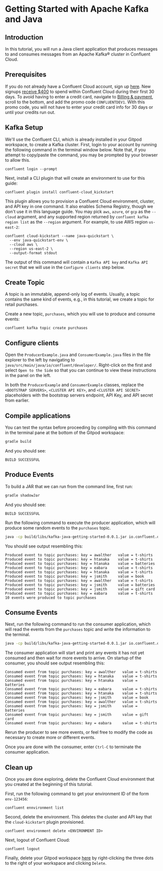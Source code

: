 # Getting Started with Apache Kafka and Java

## Introduction

In this tutorial, you will run a Java client application that produces messages to and consumes messages from an Apache Kafka® cluster in Confluent Cloud.

## Prerequisites

If you do not already have a Confluent Cloud account, sign up [here](https://www.confluent.io/confluent-cloud/tryfree/). New signups [receive $400](https://www.confluent.io/confluent-cloud-faqs/#how-can-i-get-up-to-dollar400-in-free-confluent-cloud-usage)
to spend within Confluent Cloud during their first 30 days. To avoid having to enter a credit card, navigate to [Billing & payment](https://confluent.cloud/settings/billing/payment), scroll to the bottom, and add the promo code `CONFLUENTDEV1`.
With this promo code, you will not have to enter your credit card info for 30 days or until your credits run out.

## Kafka Setup

We'll use the Confluent CLI, which is already installed in your Gitpod workspace, to create a Kafka cluster. First, login to your account by running the following command in the terminal window below. Note that, if you attempt to copy/paste the command, you may be prompted by your browser to allow this.

```noformat
confluent login --prompt
```

Next, install a CLI plugin that will create an environment to use for this guide:

```noformat
confluent plugin install confluent-cloud_kickstart
```

This plugin allows you to provision a Confluent Cloud environment, cluster, and API key in one command. It also enables Schema Registry, though we don't use it in this language guide. You may pick `aws`, `azure`, or `gcp` as the `--cloud` argument, and any supported region returned by `confluent kafka region list` as the `--region` argument. For example, to use AWS region `us-east-2`:

```noformat
confluent cloud-kickstart --name java-quickstart \
  --env java-quickstart-env \
  --cloud aws \
  --region us-east-2 \
  --output-format stdout
```

The output of this command will contain a `Kafka API key` and `Kafka API secret` that we will use in the `Configure clients` step below.

## Create Topic

A topic is an immutable, append-only log of events. Usually, a topic contains the same kind of events, e.g., in this tutorial, we create a topic for retail purchases.

Create a new topic, `purchases`, which you will use to produce and consume events:

```noformat
confluent kafka topic create purchases
```

## Configure clients

Open the `ProducerExample.java` and `ConsumerExample.java` files in the file explorer to the left by navigating to `java/src/main/java/io/confluent/developer/`. Right-click on the first and select `Open to the Side` so that you can continue to view these instructions in the panel on the left.

In both the `ProducerExample` and `ConsumerExample` classes, replace the `<BOOTSTRAP SERVERS>`, `<CLUSTER API KEY>`, and `<CLUSTER API SECRET>` placeholders with the bootstrap servers endpoint, API Key, and API secret from earlier.

## Compile applications

You can test the syntax before proceeding by compiling with this command in the terminal pane at the bottom of the Gitpod workspace:

```sh
gradle build
```
And you should see:

```noformat
BUILD SUCCESSFUL
```

## Produce Events

To build a JAR that we can run from the command line, first run:

```sh
gradle shadowJar
```

And you should see:

```noformat
BUILD SUCCESSFUL
```

Run the following command to execute the producer application, which will produce some random events to the `purchases` topic.

```sh
java -cp build/libs/kafka-java-getting-started-0.0.1.jar io.confluent.developer.ProducerExample
```

You should see output resembling this:

```noformat
Produced event to topic purchases: key = awalther   value = t-shirts
Produced event to topic purchases: key = htanaka    value = t-shirts
Produced event to topic purchases: key = htanaka    value = batteries
Produced event to topic purchases: key = eabara     value = t-shirts
Produced event to topic purchases: key = htanaka    value = t-shirts
Produced event to topic purchases: key = jsmith     value = book
Produced event to topic purchases: key = awalther   value = t-shirts
Produced event to topic purchases: key = jsmith     value = batteries
Produced event to topic purchases: key = jsmith     value = gift card
Produced event to topic purchases: key = eabara     value = t-shirts
10 events were produced to topic purchases
```

## Consume Events

Next, run the following command to run the consumer application, which will read the events from the `purchases` topic and write the information to the terminal.

```sh
java -cp build/libs/kafka-java-getting-started-0.0.1.jar io.confluent.developer.ConsumerExample
```

The consumer application will start and print any events it has not yet consumed and then wait for more events to arrive. On startup of the consumer, you should see output resembling this:

```noformat
Consumed event from topic purchases: key = awalther   value = t-shirts
Consumed event from topic purchases: key = htanaka    value = t-shirts
Consumed event from topic purchases: key = htanaka    value = batteries
Consumed event from topic purchases: key = eabara     value = t-shirts
Consumed event from topic purchases: key = htanaka    value = t-shirts
Consumed event from topic purchases: key = jsmith     value = book
Consumed event from topic purchases: key = awalther   value = t-shirts
Consumed event from topic purchases: key = jsmith     value = batteries
Consumed event from topic purchases: key = jsmith     value = gift card
Consumed event from topic purchases: key = eabara     value = t-shirts
```

Rerun the producer to see more events, or feel free to modify the code as necessary to create more or different events.

Once you are done with the consumer, enter `Ctrl-C` to terminate the consumer application.

## Clean up

Once you are done exploring, delete the Confluent Cloud environment that you created at the beginning of this tutorial.

First, run the following command to get your environment ID of the form `env-123456`:

```noformat
confluent ennvironment list
```

Second, delete the environment. This deletes the cluster and API key that the `cloud-kickstart` plugin provisioned.

```noformat
confluent environment delete <ENVIRONMENT ID>
```

Next, logout of Confluent Cloud:

```noformat
confluent logout
```

Finally, delete your Gitpod workspace [here](https://gitpod.io/workspaces) by right-clicking the three dots to the right of your workspace and clicking `Delete`.
